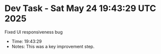 # Dev Task - Sat May 24 19:43:29 UTC 2025
Fixed UI responsiveness bug
- Time: 19:43:29
- Notes: This was a key improvement step.
